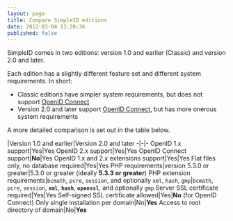 ```yaml
---
layout: page
title: Compare SimpleID editions
date: 2012-03-04 13:20:36
published: false
---
```


SimpleID comes in two editions: version 1.0 and earlier (Classic) and version 2.0 and later.

Each edition has a slightly different feature set and different system requirements.  In short:

- Classic editions have simpler system requirements, but does not support [OpenID Connect](http://openid.net/connect/)
- Version 2.0 and later support [OpenID Connect](http://openid.net/connect/), but has more onerous system requirements

A more detailed comparison is set out in the table below.


|Version 1.0 and earlier|Version 2.0 and later
-|-|-
OpenID 1.x support|Yes|Yes
OpenID 2.x support|Yes|Yes
OpenID Connect support|**No**|Yes
OpenID 1.x and 2.x extensions support|Yes|Yes
Flat files only, no database required|Yes|Yes
PHP requirements|version 5.3.0 or greater|5.3.0 or greater (ideally **5.3.3 or greater**)
PHP extension requirements|`bcmath`, `pcre`, `session`, and optionally `xml`, `hash`, `gmp`|`bcmath`, `pcre`, `session`, **`xml`**, **`hash`**, **`openssl`**, and optionally `gmp`
Server SSL certificate required|Yes|Yes
Self-signed SSL certificate allowed|Yes|**No** (for OpenID Connect)
Only single installation per domain|No|**Yes**
Access to root directory of domain|No|**Yes**
